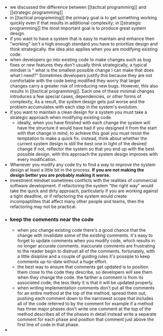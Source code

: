 - we discussed the difference between [[tactical programming]] and [[strategic programming]]
- in [[tactical programming]] the primary goal is to get something working quickly even if that results in additional complexity; in [[strategic programming]] the most important goal is to produce great system design.
- if you want to have a system that is easy to maintain and enhance then "working" isn't a high enough standard you have to prioritize design and think strategically. the idea also applies when you are modifying existing code.
- when developers go into existing code to make changes such as bug fixes or new features they don't usually think strategically, a typical mindset is " what is the smallest possible change I can make that does what I need?" Sometimes developers justify this because they are not comfortable with the code being modified they worry that larger changes carry a greater risk of introducing new bugs. However, this also results in [[tactical programming]]. Each one of these minimal changes introduces a few special cases, dependencies, or other forms of complexity, As a result, the system design gets just worse and the problem accumulates with each step in the system's evolution.
- if you want to maintain a clean design for a system you must take a strategic approach when modifying existing code.
	- ideally, when you have finished with each change the system will have the structure it would have had if you designed it from the start with that change in mind, to achieve this goal you must resist the temptation to make a quick fix. instead, think about whether the current system design is still the best one in light of the desired change if not, reflector the system so that you end up with the best possible design. with this approach the system design improves with every modification.
- Whenever you modify any code try to find a way to improve the system design at least a little bit in the process. **If you are not making the design better you are probably making it worse.**
- investment mindset sometimes conflicts with the realities of commercial software development. if refactoring the system "the right way" would take the quick and dirty approach, particularly if you are working against a tight deadline, or if refactoring the system would create incompaptilites that affect many other people and teams, then the refactoring may not be practical.
- ### keep the comments near the code
	- when you change existing code there's a good chance that the change with invalidate some of the existing comments. it's easy to forget to update comments when you modify code, which results in no longer accurate comments. inaccurate comments are frustrating to the reader begin to distrust all of the comments. fortunately, with a little disipline and a couple of guiding rules it's possiple to keep comments up-to-date without a huge effort.
	- the best way to ensure that comments get updated is to position them close to the code they describe, so developers will see them when they change the code. the farther a comment is from its associated code, the less likely it is that it will be updated properly.
	- when writing implementation comments don't put all the comments for an entire method at the top of the method, spread them out, pushing each comment down to the narrowest scope that includes all of the code referred to by the comment for example if a method has three major phases don't write one comment at the top of the method describes all of the phases in detail instead write a separate comment for each phase and position that comment just above the first line of code in that phase.
-
